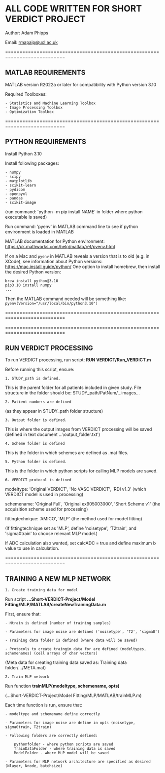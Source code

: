 # ALL CODE WRITTEN FOR SHORT VERDICT PROJECT

Author: Adam Phipps

Email: rmapajp@ucl.ac.uk


===========================================================================

## MATLAB REQUIREMENTS

MATLAB version R2022a or later for compatibility with Python version 3.10

Required Toolboxes:

    - Statistics and Machine Learning Toolbox
    - Image Processing Toolbox
    - Optimization Toolbox

===========================================================================

## PYTHON REQUIREMENTS

Install Python 3.10

Install following packages:

    - numpy
    - scipy
    - matplotlib
    - scikit-learn
    - pydicom
    - openpyxl
    - pandas
    - scikit-image

(run command: 'python -m pip install NAME' in folder where python executable is saved)

Run command: 'pyenv' in MATLAB command line to see if python environment is loaded in MATLAB

MATLAB documentation for Python environment: https://uk.mathworks.com/help/matlab/ref/pyenv.html

If on a Mac and `pyenv` in MATLAB reveals a version that is to old (e.g. in XCode), see 
information about Python versions: https://mac.install.guide/python/
One option to install homebrew, then install the desired Python version:
```
brew install python@3.10
pip3.10 install numpy
...
```
Then the MATLAB command needed will be something like: `pyenv(Version="/usr/local/bin/python3.10")`


===========================================================================



===========================================================================

## RUN VERDICT PROCESSING

To run VERDICT processing, run script: **RUN VERDICT/Run_VERDICT.m**

Before running this script, ensure:
    
    1. STUDY_path is defined. 

This is the parent folder for all patients included in given study. File structure in the folder
should be: STUDY_path/PatNum/...images...

    2. Patient numbers are defined 

(as they appear in STUDY_path folder structure)

    3. Output folder is defined. 

This is where the output images from VERDICT processing will be saved (defined in text document ...\output_folder.txt')

    4. Scheme folder is defined

This is the folder in which schemes are defined as .mat files. 

    5. Python folder is defined.

This is the folder in which python scripts for calling MLP models are saved.

    6. VERDICT protocol is defined

modeltype: 'Original VERDICT', 'No VASC VERDICT', 'RDI v1.3' (which VERDICT model is used in processing)

schemename: 'Original Full', 'Original ex905003000', 'Short Scheme v1' (the acquisition scheme used for processing)

fittingtechnique: 'AMICO', 'MLP' (the method used for model fitting)

(If fittingtechnique set as 'MLP', define 'noisetype', 'T2train', and 'sigma0train' to choose relevant MLP model.)

If ADC calculation also wanted, set calcADC = true and define maximum b value to use in calculation.

===========================================================================

## TRAINING A NEW MLP NETWORK

    1. Create training data for model

Run script **...Short-VERDICT-Project/Model Fitting/MLP/MATLAB/createNewTrainingData.m**

First, ensure that:

    - Ntrain is defined (number of training samples)

    - Parameters for image noise are defined ('noisetype', 'T2', 'sigma0')

    - Training data folder is defined (where data will be saved)

    - Protocols to create traingin data for are defined (modeltypes, schemenames) (cell arrays of char vectors)

(Meta data for creating training data saved as: Training data folder/.../META.mat)


    2. Train MLP network

Run function **trainMLP(modeltype, schemename, opts)**

(...Short-VERDICT-Project/Model Fitting/MLP/MATLAB/trainMLP.m)

Each time function is run, ensure that:

    - modeltype and schemename define correctly

    - Parameters for image noise are define in opts (noisetype, sigma0train, T2train)

    - Following folders are correctly defined:

        pythonfolder - where python scripts are saved
        TrainDataFolder - where training data is saved
        ModelFolder - where MLP model will be saved

    - Parameters for MLP network architecture are specified as desired (Nlayer, Nnode, batchsize)

